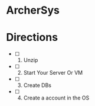 ArcherSys
=========


Directions
==========
- [ ] 1. Unzip
- [ ] 2. Start Your Server Or VM
- [ ] 3. Create DBs
- [ ] 4. Create a account in the OS

